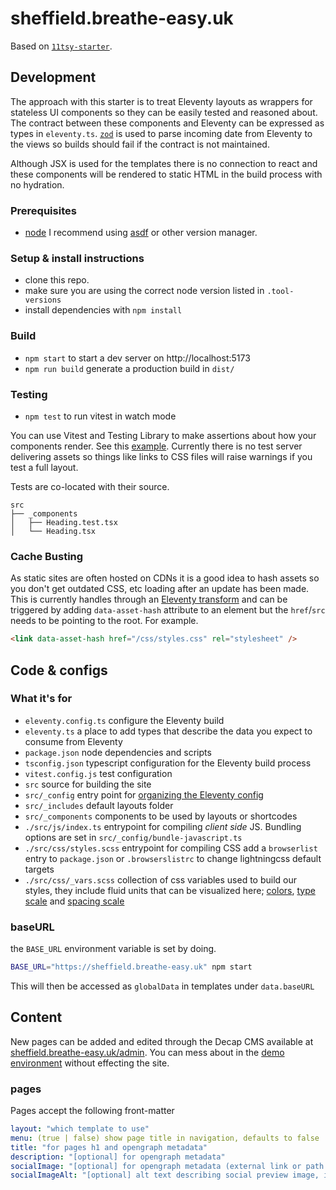 # sheffield.breathe-easy.uk

Based on [`11tsy-starter`](https://github.com/aaaaargZombies/11tsy-starter/).

## Development

The approach with this starter is to treat Eleventy layouts as wrappers for stateless UI components so they can be easily tested and reasoned about. The contract between these components and Eleventy can be expressed as types in `eleventy.ts`. [`zod`](https://zod.dev/) is used to parse incoming date from Eleventy to the views so builds should fail if the contract is not maintained.

Although JSX is used for the templates there is no connection to react and these components will be rendered to static HTML in the build process with no hydration.


### Prerequisites

- [node](https://nodejs.org/) I recommend using [asdf](https://asdf-vm.com/) or other version manager.

### Setup & install instructions

- clone this repo.
- make sure you are using the correct node version listed in `.tool-versions`
- install dependencies with `npm install`

### Build

- `npm start` to start a dev server on http://localhost:5173
- `npm run build` generate a production build in `dist/`

### Testing

- `npm test` to run vitest in watch mode

You can use Vitest and Testing Library to make assertions about how your components render. See this [example](https://github.com/aaaaargZombies/11tsy-starter/blob/df4ba94d3270abe9ecf36d95a8a7812173f36973/src/_components/Heading.test.tsx). Currently there is no test server delivering assets so things like links to CSS files will raise warnings if you test a full layout.

Tests are co-located with their source.

```
src
├── _components
│   ├── Heading.test.tsx
│   └── Heading.tsx
```

### Cache Busting

As static sites are often hosted on CDNs it is a good idea to hash assets so you don't get outdated CSS, etc loading after an update has been made. This is currently handles through an [Eleventy transform](https://www.11ty.dev/docs/transforms/) and can be triggered by adding `data-asset-hash` attribute to an element but the `href`/`src` needs to be pointing to the root. For example.

```html
<link data-asset-hash href="/css/styles.css" rel="stylesheet" />
```


## Code & configs

### What it's for

- `eleventy.config.ts` configure the Eleventy build
- `eleventy.ts` a place to add types that describe the data you expect to consume from Eleventy
- `package.json` node dependencies and scripts
- `tsconfig.json` typescript configuration for the Eleventy build process
- `vitest.config.js` test configuration
- `src` source for building the site
- `src/_config` entry point for [organizing the Eleventy config](https://www.lenesaile.com/en/blog/organizing-the-eleventy-config-file/)
- `src/_includes` default layouts folder
- `src/_components` components to be used by layouts or shortcodes
- `./src/js/index.ts` entrypoint for compiling *client side* JS. Bundling options are set in `src/_config/bundle-javascript.ts`
- `./src/css/styles.scss` entrypoint for compiling CSS add a `browserlist` entry to `package.json` or `.browserslistrc` to change lightningcss default targets
- `./src/css/_vars.scss` collection of css variables used to build our styles, they include fluid units that can be visualized here; [colors](https://abc.useallfive.com/?colors[]=000000,FFFFFF,044156,4F81BD,65B891,F6F183,B48C87), [type scale]( https://utopia.fyi/type/calculator?c=320,18,1.2,1240,20,1.25,9,2,&s=0.75|0.5|0.25,1.5|2|3|4|6,s-l&g=s,l,xl,12) and [spacing scale](https://utopia.fyi/space/calculator?c=320,18,1.2,1240,20,1.25,6,3,&s=0.75|0.5|0.25,1.5|2|3|4|6,s-3xl|m-xl&g=s,l,xl,12)

### baseURL

the `BASE_URL` environment variable is set by doing.

```sh
BASE_URL="https://sheffield.breathe-easy.uk" npm start
```

This will then be accessed as `globalData` in templates under `data.baseURL`


## Content

New pages can be added and edited through the Decap CMS available at [sheffield.breathe-easy.uk/admin](https://sheffield.breathe-easy.uk/admin). You can mess about in the [demo environment](https://demo.decapcms.org/) without effecting the site.

### pages

Pages accept the following front-matter

```yaml
layout: "which template to use"
menu: (true | false) show page title in navigation, defaults to false
title: "for pages h1 and opengraph metadata"
description: "[optional] for opengraph metadata"
socialImage: "[optional] for opengraph metadata (external link or path to file)"
socialImageAlt: "[optional] alt text describing social preview image, if you do not include this then it will fallback to the default image / alt"
```
